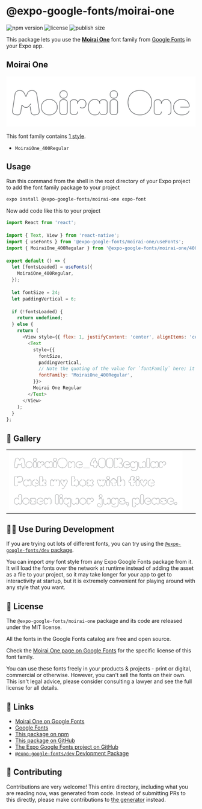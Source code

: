 # @expo-google-fonts/moirai-one

![npm version](https://flat.badgen.net/npm/v/@expo-google-fonts/moirai-one)
![license](https://flat.badgen.net/github/license/expo/google-fonts)
![publish size](https://flat.badgen.net/packagephobia/install/@expo-google-fonts/moirai-one)

This package lets you use the [**Moirai One**](https://fonts.google.com/specimen/Moirai+One) font family from [Google Fonts](https://fonts.google.com/) in your Expo app.

## Moirai One

![Moirai One](./font-family.png)

This font family contains [1 style](#-gallery).

- `MoiraiOne_400Regular`

## Usage

Run this command from the shell in the root directory of your Expo project to add the font family package to your project
```sh
expo install @expo-google-fonts/moirai-one expo-font
```

Now add code like this to your project
```js
import React from 'react';

import { Text, View } from 'react-native';
import { useFonts } from '@expo-google-fonts/moirai-one/useFonts';
import { MoiraiOne_400Regular } from '@expo-google-fonts/moirai-one/400Regular';

export default () => {
  let [fontsLoaded] = useFonts({
    MoiraiOne_400Regular,
  });

  let fontSize = 24;
  let paddingVertical = 6;

  if (!fontsLoaded) {
    return undefined;
  } else {
    return (
      <View style={{ flex: 1, justifyContent: 'center', alignItems: 'center' }}>
        <Text
          style={{
            fontSize,
            paddingVertical,
            // Note the quoting of the value for `fontFamily` here; it expects a string!
            fontFamily: 'MoiraiOne_400Regular',
          }}>
          Moirai One Regular
        </Text>
      </View>
    );
  }
};

```

## 🔡 Gallery


||||
|-|-|-|
|![MoiraiOne_400Regular](./MoiraiOne_400Regular.ttf.png)||||


## 👩‍💻 Use During Development

If you are trying out lots of different fonts, you can try using the [`@expo-google-fonts/dev` package](https://github.com/expo/google-fonts/tree/master/font-packages/dev#readme).

You can import *any* font style from any Expo Google Fonts package from it. It will load the fonts
over the network at runtime instead of adding the asset as a file to your project, so it may take longer
for your app to get to interactivity at startup, but it is extremely convenient
for playing around with any style that you want.

## 📖 License

The `@expo-google-fonts/moirai-one` package and its code are released under the MIT license.

All the fonts in the Google Fonts catalog are free and open source.

Check the [Moirai One page on Google Fonts](https://fonts.google.com/specimen/Moirai+One) for the specific license of this font family.

You can use these fonts freely in your products & projects - print or digital, commercial or otherwise. However, you can't sell the fonts on their own. This isn't legal advice, please consider consulting a lawyer and see the full license for all details.

## 🔗 Links

- [Moirai One on Google Fonts](https://fonts.google.com/specimen/Moirai+One)
- [Google Fonts](https://fonts.google.com/)
- [This package on npm](https://www.npmjs.com/package/@expo-google-fonts/moirai-one)
- [This package on GitHub](https://github.com/expo/google-fonts/tree/master/font-packages/moirai-one)
- [The Expo Google Fonts project on GitHub](https://github.com/expo/google-fonts)
- [`@expo-google-fonts/dev` Devlopment Package](https://github.com/expo/google-fonts/tree/master/font-packages/dev)

## 🤝 Contributing

Contributions are very welcome! This entire directory, including what you are reading now, was generated from code. Instead of submitting PRs to this directly, please make contributions to [the generator](https://github.com/expo/google-fonts/tree/master/packages/generator) instead.
